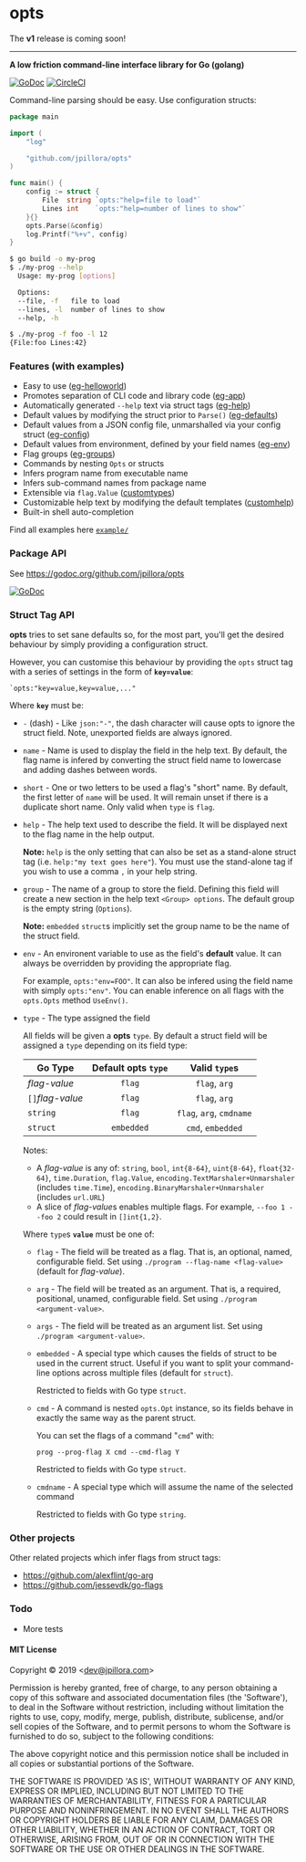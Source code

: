# opts

The **v1** release is coming soon!

---

**A low friction command-line interface library for Go (golang)**

[![GoDoc](https://godoc.org/github.com/jpillora/opts?status.svg)](https://godoc.org/github.com/jpillora/opts)  [![CircleCI](https://circleci.com/gh/jpillora/opts.svg?style=shield&circle-token=69ef9c6ac0d8cebcb354bb85c377eceff77bfb1b)](https://circleci.com/gh/jpillora/opts)

Command-line parsing should be easy. Use configuration structs:

``` go
package main

import (
	"log"

	"github.com/jpillora/opts"
)

func main() {
	config := struct {
		File  string `opts:"help=file to load"`
		Lines int    `opts:"help=number of lines to show"`
	}{}
	opts.Parse(&config)
	log.Printf("%+v", config)
}
```

```sh
$ go build -o my-prog
$ ./my-prog --help
  Usage: my-prog [options]

  Options:
  --file, -f   file to load
  --lines, -l  number of lines to show
  --help, -h

```

```sh
$ ./my-prog -f foo -l 12
{File:foo Lines:42}
```

### Features (with examples)

* Easy to use ([eg-helloworld](example/eg-helloworld/))
* Promotes separation of CLI code and library code ([eg-app](example/eg-app/))
* Automatically generated `--help` text via struct tags ([eg-help](example/eg-help/))
* Default values by modifying the struct prior to `Parse()` ([eg-defaults](example/eg-defaults/))
* Default values from a JSON config file, unmarshalled via your config struct ([eg-config](example/eg-config/))
* Default values from environment, defined by your field names ([eg-env](example/eg-env/))
* Flag groups ([eg-groups](example/eg-groups/))
* Commands by nesting `Opts` or structs
* Infers program name from executable name
* Infers sub-command names from package name
* Extensible via `flag.Value` ([customtypes](example/customtypes/))
* Customizable help text by modifying the default templates ([customhelp](example/customhelp/))
* Built-in shell auto-completion

Find all examples here [`example/`](./example)

### Package API

See https://godoc.org/github.com/jpillora/opts

[![GoDoc](https://godoc.org/github.com/jpillora/opts?status.svg)](https://godoc.org/github.com/jpillora/opts) 

### Struct Tag API

**opts** tries to set sane defaults so, for the most part, you'll get the desired behaviour by simply providing a configuration struct.

However, you can customise this behaviour by providing the `opts` struct
tag with a series of settings in the form of **`key=value`**:

```
`opts:"key=value,key=value,..."
```

Where **`key`** must be:

* `-` (dash) - Like `json:"-"`, the dash character will cause opts to ignore the struct field. Note, unexported fields are always ignored.

* `name` - Name is used to display the field in the help text. By default, the flag name is infered by converting the struct field name to lowercase and adding dashes between words.

* `short` - One or two letters to be used a flag's "short" name. By default, the first letter of `name` will be used. It will remain unset if there is a duplicate short name. Only valid when `type` is `flag`.

* `help` - The help text used to describe the field. It will be displayed next to the flag name in the help output.

	**Note:** `help` is the only setting that can also be set as a
	stand-alone struct tag (i.e. `help:"my text goes here"`). You must use the stand-alone tag if you wish to use a comma `,` in your help string.

* `group` - The name of a group to store the field. Defining this field will create a new section in the help text `<Group> options`. The default group is the empty string (`Options`).

	**Note:** `embedded` `struct`s implicitly set the group name to be the name of the struct field.

* `env` - An environent variable to use as the field's **default** value. It can always be overridden by providing the appropriate flag.

	For example, `opts:"env=FOO"`. It can also be infered using the field name with simply `opts:"env"`. You can enable inference on all flags with the `opts.Opts` method `UseEnv()`.

* `type` - The type assigned the field

	All fields will be given a **opts** `type`. By default a struct field will be assigned a `type` depending on its field type:

  | Go Type          | Default opts `type` |      Valid `type`s       |
  | ---------------- | :-----------------: | :----------------------: |
  | *flag-value*     |       `flag`        |      `flag`, `arg`       |
  | `[]`*flag-value* |       `flag`        |      `flag`, `arg`       |
  | `string`         |       `flag`        | `flag`, `arg`, `cmdname` |
  | `struct`         |     `embedded`      |    `cmd`, `embedded`     |

	Notes:

	* A *flag-value* is any of: `string`, `bool`, `int{8-64}`, `uint{8-64}`, `float{32-64}`, `time.Duration`, `flag.Value`, `encoding.TextMarshaler+Unmarshaler` (includes `time.Time`), `encoding.BinaryMarshaler+Unmarshaler` (includes `url.URL`)
	* A slice of *flag-value*s enables multiple flags. For example, `--foo 1 --foo 2` could result in `[]int{1,2}`.

	Where `type`s **`value`** must be one of:

	* `flag` - The field will be treated as a flag. That is, an optional, named, configurable field. Set using `./program --flag-name <flag-value>` (default for *flag-value*).

	* `arg` - The field will be treated as an argument. That is, a required, positional, unamed, configurable field. Set using `./program <argument-value>`.

	* `args` - The field will be treated as an argument list. Set using `./program <argument-value>`.

	* `embedded` - A special type which causes the fields of struct to be used in the current struct. Useful if you want to split your command-line options across multiple files (default for `struct`).

		Restricted to fields with Go type `struct`.

	* `cmd` - A command is nested `opts.Opt` instance, so its fields behave in exactly the same way as the parent struct.

		You can set the flags of a command "`cmd`" with:
		
		```
		prog --prog-flag X cmd --cmd-flag Y
		```

		Restricted to fields with Go type `struct`.

	* `cmdname` - A special type which will assume the name of the selected command

		Restricted to fields with Go type `string`.


### Other projects

Other related projects which infer flags from struct tags:

* https://github.com/alexflint/go-arg
* https://github.com/jessevdk/go-flags

### Todo

* More tests

#### MIT License

Copyright © 2019 &lt;dev@jpillora.com&gt;

Permission is hereby granted, free of charge, to any person obtaining
a copy of this software and associated documentation files (the
'Software'), to deal in the Software without restriction, including
without limitation the rights to use, copy, modify, merge, publish,
distribute, sublicense, and/or sell copies of the Software, and to
permit persons to whom the Software is furnished to do so, subject to
the following conditions:

The above copyright notice and this permission notice shall be
included in all copies or substantial portions of the Software.

THE SOFTWARE IS PROVIDED 'AS IS', WITHOUT WARRANTY OF ANY KIND,
EXPRESS OR IMPLIED, INCLUDING BUT NOT LIMITED TO THE WARRANTIES OF
MERCHANTABILITY, FITNESS FOR A PARTICULAR PURPOSE AND NONINFRINGEMENT.
IN NO EVENT SHALL THE AUTHORS OR COPYRIGHT HOLDERS BE LIABLE FOR ANY
CLAIM, DAMAGES OR OTHER LIABILITY, WHETHER IN AN ACTION OF CONTRACT,
TORT OR OTHERWISE, ARISING FROM, OUT OF OR IN CONNECTION WITH THE
SOFTWARE OR THE USE OR OTHER DEALINGS IN THE SOFTWARE.
